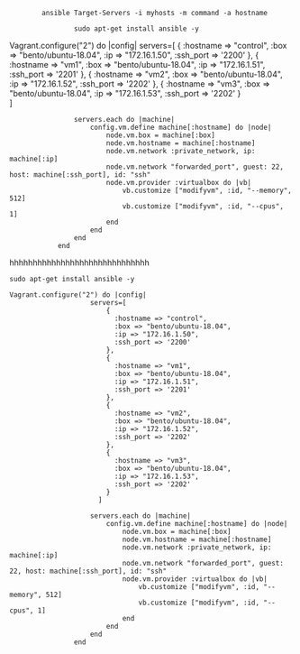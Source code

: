 
```
        ansible Target-Servers -i myhosts -m command -a hostname
```
        
                    sudo apt-get install ansible -y
     

Vagrant.configure("2") do |config|
                    servers=[
                        {
                          :hostname => "control",
                          :box => "bento/ubuntu-18.04",
                          :ip => "172.16.1.50",
                          :ssh_port => '2200'
                        },
                        {
                          :hostname => "vm1",
                          :box => "bento/ubuntu-18.04",
                          :ip => "172.16.1.51",
                          :ssh_port => '2201'
                        },
                        {
                          :hostname => "vm2",
                          :box => "bento/ubuntu-18.04",
                          :ip => "172.16.1.52",
                          :ssh_port => '2202'
                        },
                        {
                          :hostname => "vm3",
                          :box => "bento/ubuntu-18.04",
                          :ip => "172.16.1.53",
                          :ssh_port => '2202'
                        }        
                      ]
                
                    servers.each do |machine|
                        config.vm.define machine[:hostname] do |node|
                            node.vm.box = machine[:box]
                            node.vm.hostname = machine[:hostname]
                            node.vm.network :private_network, ip: machine[:ip]
                            node.vm.network "forwarded_port", guest: 22, host: machine[:ssh_port], id: "ssh"
                            node.vm.provider :virtualbox do |vb|
                                vb.customize ["modifyvm", :id, "--memory", 512]
                                vb.customize ["modifyvm", :id, "--cpus", 1]
                            end
                        end
                    end
                end

hhhhhhhhhhhhhhhhhhhhhhhhhhhhhh
```
sudo apt-get install ansible -y

Vagrant.configure("2") do |config|
                    servers=[
                        {
                          :hostname => "control",
                          :box => "bento/ubuntu-18.04",
                          :ip => "172.16.1.50",
                          :ssh_port => '2200'
                        },
                        {
                          :hostname => "vm1",
                          :box => "bento/ubuntu-18.04",
                          :ip => "172.16.1.51",
                          :ssh_port => '2201'
                        },
                        {
                          :hostname => "vm2",
                          :box => "bento/ubuntu-18.04",
                          :ip => "172.16.1.52",
                          :ssh_port => '2202'
                        },
                        {
                          :hostname => "vm3",
                          :box => "bento/ubuntu-18.04",
                          :ip => "172.16.1.53",
                          :ssh_port => '2202'
                        }        
                      ]
                
                    servers.each do |machine|
                        config.vm.define machine[:hostname] do |node|
                            node.vm.box = machine[:box]
                            node.vm.hostname = machine[:hostname]
                            node.vm.network :private_network, ip: machine[:ip]
                            node.vm.network "forwarded_port", guest: 22, host: machine[:ssh_port], id: "ssh"
                            node.vm.provider :virtualbox do |vb|
                                vb.customize ["modifyvm", :id, "--memory", 512]
                                vb.customize ["modifyvm", :id, "--cpus", 1]
                            end
                        end
                    end
                end
```


